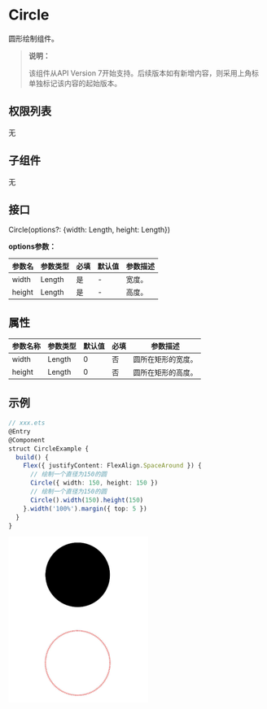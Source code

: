 # Circle

圆形绘制组件。

>  **说明：**
>
>  该组件从API Version 7开始支持。后续版本如有新增内容，则采用上角标单独标记该内容的起始版本。


## 权限列表

无


## 子组件

无


## 接口

Circle(options?: {width: Length, height: Length})

**options参数：**

| 参数名    | 参数类型   | 必填   | 默认值  | 参数描述 |
| ------ | ------ | ---- | ---- | ---- |
| width  | Length | 是    | -    | 宽度。  |
| height | Length | 是    | -    | 高度。  |

## 属性

| 参数名称   | 参数类型   | 默认值  | 必填   | 参数描述      |
| ------ | ------ | ---- | ---- | --------- |
| width  | Length | 0    | 否    | 圆所在矩形的宽度。 |
| height | Length | 0    | 否    | 圆所在矩形的高度。 |


## 示例

```ts
// xxx.ets
@Entry
@Component
struct CircleExample {
  build() {
    Flex({ justifyContent: FlexAlign.SpaceAround }) {
      // 绘制一个直径为150的圆
      Circle({ width: 150, height: 150 })
      // 绘制一个直径为150的圆
      Circle().width(150).height(150)
    }.width('100%').margin({ top: 5 })
  }
}
```

![zh-cn_image_0000001219744191](figures/zh-cn_image_0000001219744191.png)

